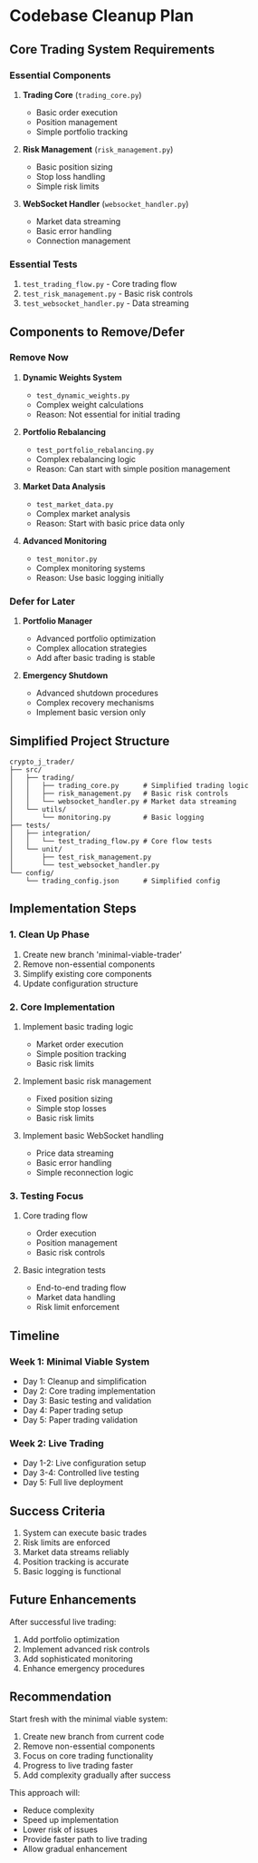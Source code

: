 # Codebase Cleanup Plan

## Core Trading System Requirements

### Essential Components
1. **Trading Core** (`trading_core.py`)
   - Basic order execution
   - Position management
   - Simple portfolio tracking

2. **Risk Management** (`risk_management.py`)
   - Basic position sizing
   - Stop loss handling
   - Simple risk limits

3. **WebSocket Handler** (`websocket_handler.py`)
   - Market data streaming
   - Basic error handling
   - Connection management

### Essential Tests
1. `test_trading_flow.py` - Core trading flow
2. `test_risk_management.py` - Basic risk controls
3. `test_websocket_handler.py` - Data streaming

## Components to Remove/Defer

### Remove Now
1. **Dynamic Weights System**
   - `test_dynamic_weights.py`
   - Complex weight calculations
   - Reason: Not essential for initial trading

2. **Portfolio Rebalancing**
   - `test_portfolio_rebalancing.py`
   - Complex rebalancing logic
   - Reason: Can start with simple position management

3. **Market Data Analysis**
   - `test_market_data.py`
   - Complex market analysis
   - Reason: Start with basic price data only

4. **Advanced Monitoring**
   - `test_monitor.py`
   - Complex monitoring systems
   - Reason: Use basic logging initially

### Defer for Later
1. **Portfolio Manager**
   - Advanced portfolio optimization
   - Complex allocation strategies
   - Add after basic trading is stable

2. **Emergency Shutdown**
   - Advanced shutdown procedures
   - Complex recovery mechanisms
   - Implement basic version only

## Simplified Project Structure

```
crypto_j_trader/
├── src/
│   ├── trading/
│   │   ├── trading_core.py      # Simplified trading logic
│   │   ├── risk_management.py   # Basic risk controls
│   │   └── websocket_handler.py # Market data streaming
│   └── utils/
│       └── monitoring.py        # Basic logging
├── tests/
│   ├── integration/
│   │   └── test_trading_flow.py # Core flow tests
│   └── unit/
│       ├── test_risk_management.py
│       └── test_websocket_handler.py
└── config/
    └── trading_config.json      # Simplified config
```

## Implementation Steps

### 1. Clean Up Phase
1. Create new branch 'minimal-viable-trader'
2. Remove non-essential components
3. Simplify existing core components
4. Update configuration structure

### 2. Core Implementation
1. Implement basic trading logic
   - Market order execution
   - Simple position tracking
   - Basic risk limits

2. Implement basic risk management
   - Fixed position sizing
   - Simple stop losses
   - Basic risk limits

3. Implement basic WebSocket handling
   - Price data streaming
   - Basic error handling
   - Simple reconnection logic

### 3. Testing Focus
1. Core trading flow
   - Order execution
   - Position management
   - Basic risk controls

2. Basic integration tests
   - End-to-end trading flow
   - Market data handling
   - Risk limit enforcement

## Timeline

### Week 1: Minimal Viable System
- Day 1: Cleanup and simplification
- Day 2: Core trading implementation
- Day 3: Basic testing and validation
- Day 4: Paper trading setup
- Day 5: Paper trading validation

### Week 2: Live Trading
- Day 1-2: Live configuration setup
- Day 3-4: Controlled live testing
- Day 5: Full live deployment

## Success Criteria
1. System can execute basic trades
2. Risk limits are enforced
3. Market data streams reliably
4. Position tracking is accurate
5. Basic logging is functional

## Future Enhancements
After successful live trading:
1. Add portfolio optimization
2. Implement advanced risk controls
3. Add sophisticated monitoring
4. Enhance emergency procedures

## Recommendation
Start fresh with the minimal viable system:
1. Create new branch from current code
2. Remove non-essential components
3. Focus on core trading functionality
4. Progress to live trading faster
5. Add complexity gradually after success

This approach will:
- Reduce complexity
- Speed up implementation
- Lower risk of issues
- Provide faster path to live trading
- Allow gradual enhancement